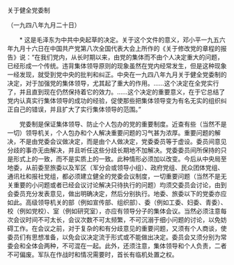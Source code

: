 关于健全党委制

（一九四八年九月二十日）


　　* 这是毛泽东为中共中央起草的决定。关于这个文件的意义，邓小平一九五六年九月十六日在中国共产党第八次全国代表大会上所作的《关于修改党的章程的报告》说：“在我们党内，从长时期以来，由党的集体而不由个人决定重大的问题，已经形成一个传统。违背集体领导原则的现象虽然在党内经常发生，但是这种现象一经发现，就受到党中央的批判和纠正。中央在一九四八年九月关于健全党委制的决定，对于加强党的集体领导，尤其起了重大的作用。……这个决定在全党实行了，并且直到现在仍然保持着它的效力。……这个决定的重要意义，在于它总结了党内认真实行集体领导的成功的经验，促使那些把集体领导变为有名无实的组织纠正自己的错误，并且扩大了实行集体领导的范围。”


　　党委制是保证集体领导、防止个人包办的党的重要制度。近查有些（当然不是一切）领导机关，个人包办和个人解决重要问题的习气甚为浓厚。重要问题的解决，不是由党委会议做决定，而是由个人做决定，党委委员等于虚设。委员间意见分歧的事亦无由解决，并且听任这些分歧长期地不加解决。党委委员间所保持的只是形式上的一致，而不是实质上的一致。此种情形必须加以改变。今后从中央局至地委，从前委至旅委以及军区（军分会或领导小组）、政府党组、民众团体党组、通讯社和报社党组，都必须建立健全的党委会议制度，一切重要问题（当然不是无关重要的小问题或者已经会议讨论解决只待执行的问题）均须交委员会讨论，由到会委员充分发表意见，做出明确决定，然后分别执行。地委、旅委以下的党委亦应如此。高级领导机关的部（例如宣传部、组织部）、委（例如工委、妇委、青委）、校（例如党校）、室（例如研究室），亦应有领导分子的集体会议。当然必须注意每次会议时间不可太长，会议次数不可太频繁，不可沉溺于细小问题的讨论，以免妨碍工作。在会议之前，对于复杂的和有分歧意见的重要问题，又须有个人商谈，使委员们有思想准备，以免会议决定流于形式或不能做出决定。委员会又须分别为常委会和全体会两种，不可混在一起。此外，还须注意，集体领导和个人负责，二者不可偏废。军队在作战时和情况需要时，首长有临机处置之权。

